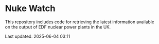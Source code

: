 # Nuke Watch

This repository includes code for retrieving the latest information available on the output of EDF nuclear power plants in the UK.

Last updated: 2025-06-04 03:11